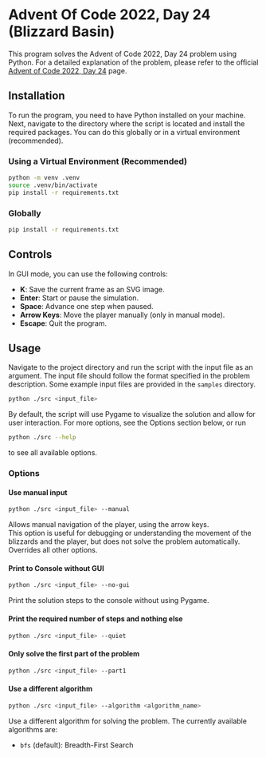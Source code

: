 # Advent Of Code 2022, Day 24 (Blizzard Basin)
This program solves the Advent of Code 2022, Day 24 problem using Python. For a detailed explanation of the problem, please refer to the official [Advent of Code 2022, Day 24](https://adventofcode.com/2022/day/24) page.

## Installation
To run the program, you need to have Python installed on your machine.  
Next, navigate to the directory where the script is located and install the required packages. You can do this globally or in a virtual environment (recommended).
### Using a Virtual Environment (Recommended)
```bash
python -m venv .venv
source .venv/bin/activate
pip install -r requirements.txt
```
### Globally
```bash
pip install -r requirements.txt
```

## Controls
In GUI mode, you can use the following controls:
- **K**: Save the current frame as an SVG image.
- **Enter**: Start or pause the simulation.
- **Space**: Advance one step when paused.
- **Arrow Keys**: Move the player manually (only in manual mode).
- **Escape**: Quit the program.

## Usage
Navigate to the project directory and run the script with the input file as an argument. The input file should follow the format specified in the problem description. Some example input files are provided in the `samples` directory.
```bash
python ./src <input_file>
```
By default, the script will use Pygame to visualize the solution and allow for user interaction. 
For more options, see the Options section below, or run
```bash
python ./src --help
```
to see all available options.
### Options
#### Use manual input
```bash
python ./src <input_file> --manual
```
Allows manual navigation of the player, using the arrow keys.  
This option is useful for debugging or understanding the movement of the blizzards and the player, but does not solve the problem automatically.  
Overrides all other options.

#### Print to Console without GUI
```bash
python ./src <input_file> --no-gui
```
Print the solution steps to the console without using Pygame.

#### Print the required number of steps and nothing else
```bash
python ./src <input_file> --quiet
```

#### Only solve the first part of the problem
```bash
python ./src <input_file> --part1
```

#### Use a different algorithm
```bash
python ./src <input_file> --algorithm <algorithm_name>
```
Use a different algorithm for solving the problem. The currently available algorithms are:
- `bfs` (default): Breadth-First Search